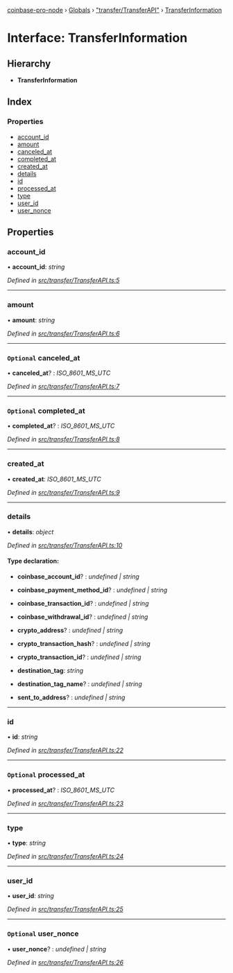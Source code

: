 [coinbase-pro-node](../README.md) › [Globals](../globals.md) › ["transfer/TransferAPI"](../modules/_transfer_transferapi_.md) › [TransferInformation](_transfer_transferapi_.transferinformation.md)

# Interface: TransferInformation

## Hierarchy

- **TransferInformation**

## Index

### Properties

- [account_id](_transfer_transferapi_.transferinformation.md#account_id)
- [amount](_transfer_transferapi_.transferinformation.md#amount)
- [canceled_at](_transfer_transferapi_.transferinformation.md#optional-canceled_at)
- [completed_at](_transfer_transferapi_.transferinformation.md#optional-completed_at)
- [created_at](_transfer_transferapi_.transferinformation.md#created_at)
- [details](_transfer_transferapi_.transferinformation.md#details)
- [id](_transfer_transferapi_.transferinformation.md#id)
- [processed_at](_transfer_transferapi_.transferinformation.md#optional-processed_at)
- [type](_transfer_transferapi_.transferinformation.md#type)
- [user_id](_transfer_transferapi_.transferinformation.md#user_id)
- [user_nonce](_transfer_transferapi_.transferinformation.md#optional-user_nonce)

## Properties

### account_id

• **account_id**: _string_

_Defined in [src/transfer/TransferAPI.ts:5](https://github.com/bennyn/coinbase-pro-node/blob/2af663b/src/transfer/TransferAPI.ts#L5)_

---

### amount

• **amount**: _string_

_Defined in [src/transfer/TransferAPI.ts:6](https://github.com/bennyn/coinbase-pro-node/blob/2af663b/src/transfer/TransferAPI.ts#L6)_

---

### `Optional` canceled_at

• **canceled_at**? : _ISO_8601_MS_UTC_

_Defined in [src/transfer/TransferAPI.ts:7](https://github.com/bennyn/coinbase-pro-node/blob/2af663b/src/transfer/TransferAPI.ts#L7)_

---

### `Optional` completed_at

• **completed_at**? : _ISO_8601_MS_UTC_

_Defined in [src/transfer/TransferAPI.ts:8](https://github.com/bennyn/coinbase-pro-node/blob/2af663b/src/transfer/TransferAPI.ts#L8)_

---

### created_at

• **created_at**: _ISO_8601_MS_UTC_

_Defined in [src/transfer/TransferAPI.ts:9](https://github.com/bennyn/coinbase-pro-node/blob/2af663b/src/transfer/TransferAPI.ts#L9)_

---

### details

• **details**: _object_

_Defined in [src/transfer/TransferAPI.ts:10](https://github.com/bennyn/coinbase-pro-node/blob/2af663b/src/transfer/TransferAPI.ts#L10)_

#### Type declaration:

- **coinbase_account_id**? : _undefined | string_

- **coinbase_payment_method_id**? : _undefined | string_

- **coinbase_transaction_id**? : _undefined | string_

- **coinbase_withdrawal_id**? : _undefined | string_

- **crypto_address**? : _undefined | string_

- **crypto_transaction_hash**? : _undefined | string_

- **crypto_transaction_id**? : _undefined | string_

- **destination_tag**: _string_

- **destination_tag_name**? : _undefined | string_

- **sent_to_address**? : _undefined | string_

---

### id

• **id**: _string_

_Defined in [src/transfer/TransferAPI.ts:22](https://github.com/bennyn/coinbase-pro-node/blob/2af663b/src/transfer/TransferAPI.ts#L22)_

---

### `Optional` processed_at

• **processed_at**? : _ISO_8601_MS_UTC_

_Defined in [src/transfer/TransferAPI.ts:23](https://github.com/bennyn/coinbase-pro-node/blob/2af663b/src/transfer/TransferAPI.ts#L23)_

---

### type

• **type**: _string_

_Defined in [src/transfer/TransferAPI.ts:24](https://github.com/bennyn/coinbase-pro-node/blob/2af663b/src/transfer/TransferAPI.ts#L24)_

---

### user_id

• **user_id**: _string_

_Defined in [src/transfer/TransferAPI.ts:25](https://github.com/bennyn/coinbase-pro-node/blob/2af663b/src/transfer/TransferAPI.ts#L25)_

---

### `Optional` user_nonce

• **user_nonce**? : _undefined | string_

_Defined in [src/transfer/TransferAPI.ts:26](https://github.com/bennyn/coinbase-pro-node/blob/2af663b/src/transfer/TransferAPI.ts#L26)_
